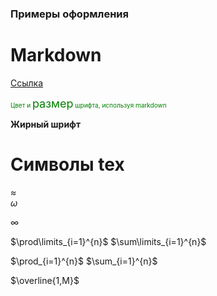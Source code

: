 ### **Примеры оформления**
# Markdown

[Cсылка](../лекции%20с%20мудла/v1.pdf)

<font size="1" color="green">
    Цвет и 
    <font size="4">размер</font> шрифта, используя markdown
</font>  

**Жирный шрифт**  


# Символы tex
$\approx$  
$\omega$  

$\infty$

$\prod\limits_{i=1}^{n}$
$\sum\limits_{i=1}^{n}$  

$\prod_{i=1}^{n}$
$\sum_{i=1}^{n}$  

$\overline{1,M}$